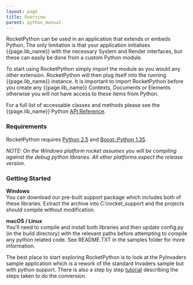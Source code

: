 ```yaml
---
layout: page
title: Overview
parent: python_manual
---
```


RocketPython can be used in an application that extends or embeds Python. The only limitation is that your application initialises {{page.lib_name}} with the necessary System and Render interfaces, but these can easily be done from a custom Python module.

To start using RocketPython simply import the module as you would any other extension. RocketPython will then plug itself into the running {{page.lib_name}} instance. It is important to import RocketPython before you create any {{page.lib_name}} Contexts, Documents or Elements otherwise you will not have access to these items from Python.

For a full list of accessable classes and methods please see the {{page.lib_name}} Python [API Reference](api_reference.html).

### Requirements

RocketPython requires [Python 2.5](http://www.python.org) and [Boost::Python 1.35](http://www.boost.org).

*NOTE: On the Windows platform rocket assumes you will be compiling against the debug python libraries. All other platforms expect the release version.*

### Getting Started

**Windows**  
You can download our pre-built support package which includes both of these libraries. Extract the archive into C:\rocket_support and the projects should compile without modification.

**macOS / Linux**  
You'll need to compile and install both libraries and then update config.py (in the build directory) with the relevant paths before attempting to compile any python related code. See README.TXT in the samples folder for more information.

The best place to start exploring RocketPython is to look at the PyInvaders sample application which is a rework of the standard Invaders sample but with python support. There is also a step by step [tutorial](../tutorials/python_event_system.html) describing the steps taken to do the conversion.
